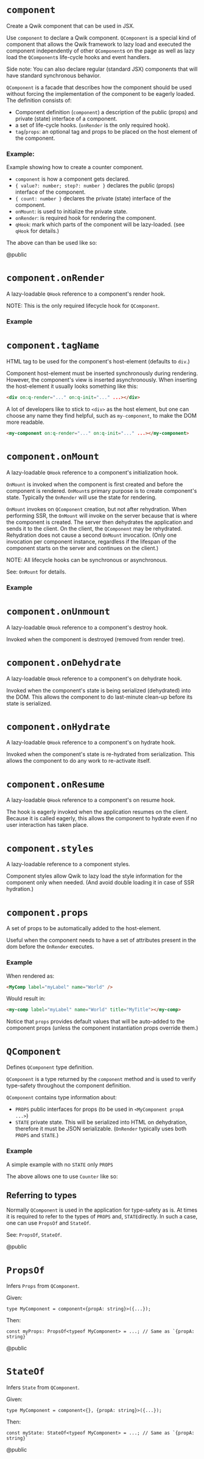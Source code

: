 # `component`

Create a Qwik component that can be used in JSX.

Use `component` to declare a Qwik component. `QComponent` is a special kind of component that allows the Qwik framework to lazy load and executed the component independently of other `QComponent`s on the page as well as lazy load the `QComponent`s life-cycle hooks and event handlers.

Side note: You can also declare regular (standard JSX) components that will have standard synchronous behavior.

`QComponent` is a facade that describes how the component should be used without forcing the implementation of the component to be eagerly loaded. The definition consists of:

- Component definition (`component`) a description of the public (props) and private (state) interface of a component.
- a set of life-cycle hooks. (`onRender` is the only required hook).
- `tag`/`props`: an optional tag and props to be placed on the host element of the component.

### Example:

Example showing how to create a counter component.

<docs code="./q-component.docs.tsx#component"/>

- `component` is how a component gets declared.
- `{ value?: number; step?: number }` declares the public (props) interface of the component.
- `{ count: number }` declares the private (state) interface of the component.
- `onMount`: is used to initialize the private state.
- `onRender`: is required hook for rendering the component.
- `qHook`: mark which parts of the component will be lazy-loaded. (see `qHook` for details.)

The above can than be used like so:

<docs code="./q-component.docs.tsx#component-usage"/>

@public

# `component.onRender`

A lazy-loadable `QHook` reference to a component's render hook.

NOTE: This is the only required lifecycle hook for `QComponent`.

### Example

<docs code="./q-component.docs.tsx#on-render"/>

# `component.tagName`

HTML tag to be used for the component's host-element (defaults to `div`.)

Component host-element must be inserted synchronously during rendering. However, the component's view is inserted asynchronously. When inserting the host-element it usually looks something like this:

```html
<div on:q-render="..." on:q-init="..." ...></div>
```

A lot of developers like to stick to `<div>` as the host element, but
one can choose any name they find helpful, such as `my-component`, to make
the DOM more readable.

```html
<my-component on:q-render="..." on:q-init="..." ...></my-component>
```

# `component.onMount`

A lazy-loadable `QHook` reference to a component's initialization hook.

`OnMount` is invoked when the component is first created and before the component is rendered. `OnMount`s primary purpose is to create component's state. Typically the `OnRender` will use the state for rendering.

`OnMount` invokes on `QComponent` creation, but not after rehydration. When performing SSR, the `OnMount` will invoke on the server because that is where the component is created. The server then dehydrates the application and sends it to the client. On the client, the `QComponent` may be rehydrated. Rehydration does not cause a second `OnMount` invocation. (Only one invocation per component instance, regardless if the lifespan of the component starts on the server and continues on the client.)

NOTE: All lifecycle hooks can be synchronous or asynchronous.

See: `OnMount` for details.

### Example

<docs code="./q-component.docs.tsx#on-mount"/>

# `component.onUnmount`

A lazy-loadable `QHook` reference to a component's destroy hook.

Invoked when the component is destroyed (removed from render tree).

# `component.onDehydrate`

A lazy-loadable `QHook` reference to a component's on dehydrate hook.

Invoked when the component's state is being serialized (dehydrated) into the DOM. This allows the component to do last-minute clean-up before its state is serialized.

# `component.onHydrate`

A lazy-loadable `QHook` reference to a component's on hydrate hook.

Invoked when the component's state is re-hydrated from serialization. This allows the component to do any work to re-activate itself.

# `component.onResume`

A lazy-loadable `QHook` reference to a component's on resume hook.

The hook is eagerly invoked when the application resumes on the client. Because it is called eagerly, this allows the component to hydrate even if no user interaction has taken place.

# `component.styles`

A lazy-loadable reference to a component styles.

Component styles allow Qwik to lazy load the style information for the component only when needed. (And avoid double loading it in case of SSR hydration.)

# `component.props`

A set of props to be automatically added to the host-element.

Useful when the component needs to have a set of attributes present in the dom before the `OnRender` executes.

### Example

<docs code="./q-component.docs.tsx#props"/>

When rendered as:

```html
<MyComp label="myLabel" name="World" />
```

Would result in:

```html
<my-comp label="myLabel" name="World" title="MyTitle"></my-comp>
```

Notice that `props` provides default values that will be auto-added to the component props (unless the component instantiation props override them.)

# `QComponent`

Defines `QComponent` type definition.

`QComponent` is a type returned by the `component` method and is used to verify type-safety throughout the component definition.

`QComponent` contains type information about:

- `PROPS` public interfaces for props (to be used in `<MyComponent propA ...>`)
- `STATE` private state. This will be serialized into HTML on dehydration, therefore it must be JSON serializable. (`OnRender` typically uses both `PROPS` and `STATE`.)

### Example

A simple example with no `STATE` only `PROPS`

<docs code="./q-component.docs.tsx#component"/>

The above allows one to use `Counter` like so:

<docs code="./q-component.docs.tsx#component-usage"/>

## Referring to types

Normally `QComponent` is used in the application for type-safety as is. At times it is required to refer to the types of `PROPS` and, `STATE`directly. In such a case, one can use `PropsOf` and `StateOf`.

See: `PropsOf`, `StateOf`.

@public

# `PropsOf`

Infers `Props` from `QComponent`.

Given:

```
type MyComponent = component<{propA: string}>({...});
```

Then:

```
const myProps: PropsOf<typeof MyComponent> = ...; // Same as `{propA: string}`
```

@public

# `StateOf`

Infers `State` from `QComponent`.

Given:

```
type MyComponent = component<{}, {propA: string}>({...});
```

Then:

```
const myState: StateOf<typeof MyComponent> = ...; // Same as `{propA: string}`
```

@public

